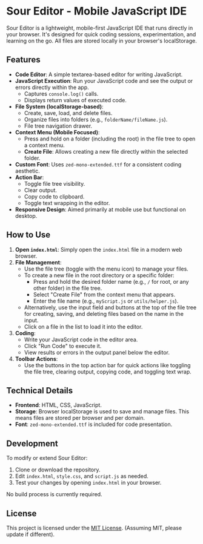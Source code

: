 # Sour Editor - Mobile JavaScript IDE

Sour Editor is a lightweight, mobile-first JavaScript IDE that runs directly in your browser. It's designed for quick coding sessions, experimentation, and learning on the go. All files are stored locally in your browser's localStorage.

## Features

*   **Code Editor**: A simple textarea-based editor for writing JavaScript.
*   **JavaScript Execution**: Run your JavaScript code and see the output or errors directly within the app.
    *   Captures `console.log()` calls.
    *   Displays return values of executed code.
*   **File System (localStorage-based)**:
    *   Create, save, load, and delete files.
    *   Organize files into folders (e.g., `folderName/fileName.js`).
    *   File tree navigation drawer.
*   **Context Menu (Mobile Focused)**:
    *   Press and hold on a folder (including the root) in the file tree to open a context menu.
    *   **Create File**: Allows creating a new file directly within the selected folder.
*   **Custom Font**: Uses `zed-mono-extended.ttf` for a consistent coding aesthetic.
*   **Action Bar**:
    *   Toggle file tree visibility.
    *   Clear output.
    *   Copy code to clipboard.
    *   Toggle text wrapping in the editor.
*   **Responsive Design**: Aimed primarily at mobile use but functional on desktop.

## How to Use

1.  **Open `index.html`**: Simply open the `index.html` file in a modern web browser.
2.  **File Management**:
    *   Use the file tree (toggle with the menu icon) to manage your files.
    *   To create a new file in the root directory or a specific folder:
        *   Press and hold the desired folder name (e.g., `/` for root, or any other folder) in the file tree.
        *   Select "Create File" from the context menu that appears.
        *   Enter the file name (e.g., `myScript.js` or `utils/helper.js`).
    *   Alternatively, use the input field and buttons at the top of the file tree for creating, saving, and deleting files based on the name in the input.
    *   Click on a file in the list to load it into the editor.
3.  **Coding**:
    *   Write your JavaScript code in the editor area.
    *   Click "Run Code" to execute it.
    *   View results or errors in the output panel below the editor.
4.  **Toolbar Actions**:
    *   Use the buttons in the top action bar for quick actions like toggling the file tree, clearing output, copying code, and toggling text wrap.

## Technical Details

*   **Frontend**: HTML, CSS, JavaScript.
*   **Storage**: Browser localStorage is used to save and manage files. This means files are stored per browser and per domain.
*   **Font**: `zed-mono-extended.ttf` is included for code presentation.

## Development

To modify or extend Sour Editor:

1.  Clone or download the repository.
2.  Edit `index.html`, `style.css`, and `script.js` as needed.
3.  Test your changes by opening `index.html` in your browser.

No build process is currently required.

## License

This project is licensed under the [MIT License](LICENSE). (Assuming MIT, please update if different).
